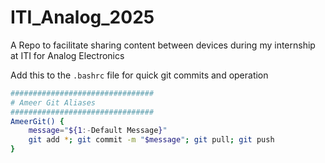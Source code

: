 # ITI_Analog_2025
A Repo to facilitate sharing content between devices during my internship at ITI for Analog Electronics


Add this to the ```.bashrc``` file for quick git commits and operation

```bash
################################
# Ameer Git Aliases
################################
AmeerGit() {
	message="${1:-Default Message}"
	git add *; git commit -m "$message"; git pull; git push
}
```
